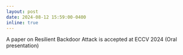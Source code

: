 ```yaml
---
layout: post
date: 2024-08-12 15:59:00-0400
inline: true
---
```


A paper on Resilient Backdoor Attack is accepted at ECCV 2024 (Oral presentation)
